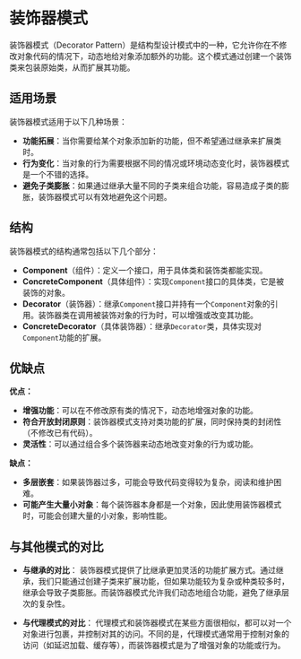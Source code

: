 # 装饰器模式

装饰器模式（Decorator Pattern）是结构型设计模式中的一种，它允许你在不修改对象代码的情况下，动态地给对象添加额外的功能。这个模式通过创建一个装饰类来包装原始类，从而扩展其功能。

## 适用场景

装饰器模式适用于以下几种场景：

- **功能拓展**：当你需要给某个对象添加新的功能，但不希望通过继承来扩展类时。
- **行为变化**：当对象的行为需要根据不同的情况或环境动态变化时，装饰器模式是一个不错的选择。
- **避免子类膨胀**：如果通过继承大量不同的子类来组合功能，容易造成子类的膨胀，装饰器模式可以有效地避免这个问题。

## 结构

装饰器模式的结构通常包括以下几个部分：

- **Component**（组件）：定义一个接口，用于具体类和装饰类都能实现。
- **ConcreteComponent**（具体组件）：实现`Component`接口的具体类，它是被装饰的对象。
- **Decorator**（装饰器）：继承`Component`接口并持有一个`Component`对象的引用。装饰器类在调用被装饰对象的行为时，可以增强或改变其功能。
- **ConcreteDecorator**（具体装饰器）：继承`Decorator`类，具体实现对`Component`功能的扩展。

## 优缺点

**优点：**

- **增强功能**：可以在不修改原有类的情况下，动态地增强对象的功能。
- **符合开放封闭原则**：装饰器模式支持对类功能的扩展，同时保持类的封闭性（不修改已有代码）。
- **灵活性**：可以通过组合多个装饰器来动态地改变对象的行为或功能。

**缺点：**

- **多层嵌套**：如果装饰器过多，可能会导致代码变得较为复杂，阅读和维护困难。
- **可能产生大量小对象**：每个装饰器本身都是一个对象，因此使用装饰器模式时，可能会创建大量的小对象，影响性能。

## 与其他模式的对比

- **与继承的对比**： 装饰器模式提供了比继承更加灵活的功能扩展方式。通过继承，我们只能通过创建子类来扩展功能，但如果功能较为复杂或种类较多时，继承会导致子类膨胀。而装饰器模式允许我们动态地组合功能，避免了继承层次的复杂性。

- **与代理模式的对比**： 代理模式和装饰器模式在某些方面很相似，都可以对一个对象进行包裹，并控制对其的访问。不同的是，代理模式通常用于控制对象的访问（如延迟加载、缓存等），而装饰器模式是为了增强对象的功能或行为。